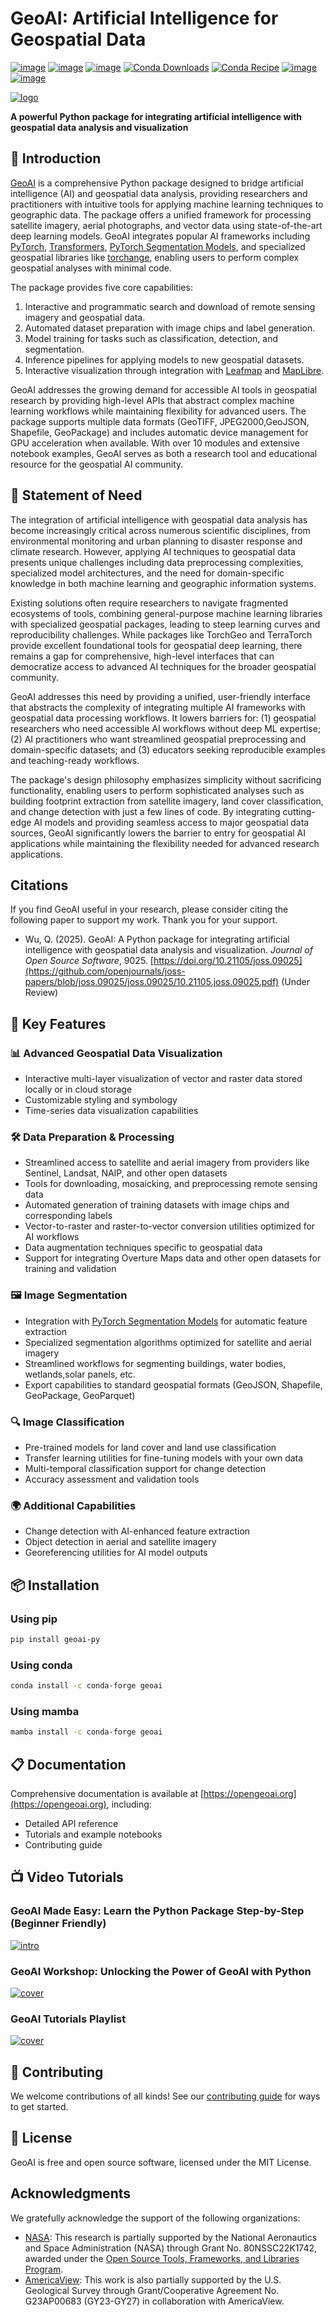 # GeoAI: Artificial Intelligence for Geospatial Data

[![image](https://img.shields.io/pypi/v/geoai-py.svg)](https://pypi.python.org/pypi/geoai-py)
[![image](https://static.pepy.tech/badge/geoai-py)](https://pepy.tech/project/geoai-py)
[![image](https://img.shields.io/conda/vn/conda-forge/geoai.svg)](https://anaconda.org/conda-forge/geoai)
[![Conda Downloads](https://img.shields.io/conda/dn/conda-forge/geoai.svg)](https://anaconda.org/conda-forge/geoai)
[![Conda Recipe](https://img.shields.io/badge/recipe-geoai-green.svg)](https://github.com/conda-forge/geoai-py-feedstock)
[![image](https://img.shields.io/badge/License-MIT-yellow.svg)](https://opensource.org/licenses/MIT)
[![image](https://img.shields.io/badge/YouTube-Tutorials-red)](https://tinyurl.com/GeoAI-Tutorials)

[![logo](https://raw.githubusercontent.com/opengeos/geoai/master/docs/assets/logo_rect.png)](https://github.com/opengeos/geoai/blob/master/docs/assets/logo.png)

**A powerful Python package for integrating artificial intelligence with geospatial data analysis and visualization**

## 📖 Introduction

[GeoAI](https://opengeoai.org) is a comprehensive Python package designed to bridge artificial intelligence (AI) and geospatial data analysis, providing researchers and practitioners with intuitive tools for applying machine learning techniques to geographic data. The package offers a unified framework for processing satellite imagery, aerial photographs, and vector data using state-of-the-art deep learning models. GeoAI integrates popular AI frameworks including [PyTorch](https://pytorch.org), [Transformers](https://github.com/huggingface/transformers), [PyTorch Segmentation Models](https://github.com/qubvel-org/segmentation_models.pytorch), and specialized geospatial libraries like [torchange](https://github.com/Z-Zheng/pytorch-change-models), enabling users to perform complex geospatial analyses with minimal code.

The package provides five core capabilities:

1. Interactive and programmatic search and download of remote sensing imagery and geospatial data.
2. Automated dataset preparation with image chips and label generation.
3. Model training for tasks such as classification, detection, and segmentation.
4. Inference pipelines for applying models to new geospatial datasets.
5. Interactive visualization through integration with [Leafmap](https://github.com/opengeos/leafmap/) and [MapLibre](https://github.com/eoda-dev/py-maplibregl).

GeoAI addresses the growing demand for accessible AI tools in geospatial research by providing high-level APIs that abstract complex machine learning workflows while maintaining flexibility for advanced users. The package supports multiple data formats (GeoTIFF, JPEG2000,GeoJSON, Shapefile, GeoPackage) and includes automatic device management for GPU acceleration when available. With over 10 modules and extensive notebook examples, GeoAI serves as both a research tool and educational resource for the geospatial AI community.

## 📝 Statement of Need

The integration of artificial intelligence with geospatial data analysis has become increasingly critical across numerous scientific disciplines, from environmental monitoring and urban planning to disaster response and climate research. However, applying AI techniques to geospatial data presents unique challenges including data preprocessing complexities, specialized model architectures, and the need for domain-specific knowledge in both machine learning and geographic information systems.

Existing solutions often require researchers to navigate fragmented ecosystems of tools, combining general-purpose machine learning libraries with specialized geospatial packages, leading to steep learning curves and reproducibility challenges. While packages like TorchGeo and TerraTorch provide excellent foundational tools for geospatial deep learning, there remains a gap for comprehensive, high-level interfaces that can democratize access to advanced AI techniques for the broader geospatial community.

GeoAI addresses this need by providing a unified, user-friendly interface that abstracts the complexity of integrating multiple AI frameworks with geospatial data processing workflows. It lowers barriers for: (1) geospatial researchers who need accessible AI workflows without deep ML expertise; (2) AI practitioners who want streamlined geospatial preprocessing and domain-specific datasets; and (3) educators seeking reproducible examples and teaching-ready workflows.

The package's design philosophy emphasizes simplicity without sacrificing functionality, enabling users to perform sophisticated analyses such as building footprint extraction from satellite imagery, land cover classification, and change detection with just a few lines of code. By integrating cutting-edge AI models and providing seamless access to major geospatial data sources, GeoAI significantly lowers the barrier to entry for geospatial AI applications while maintaining the flexibility needed for advanced research applications.

## Citations

If you find GeoAI useful in your research, please consider citing the following paper to support my work. Thank you for your support.

-   Wu, Q. (2025). GeoAI: A Python package for integrating artificial intelligence with geospatial data analysis and visualization. _Journal of Open Source Software_, 9025. [https://doi.org/10.21105/joss.09025](https://github.com/openjournals/joss-papers/blob/joss.09025/joss.09025/10.21105.joss.09025.pdf) (Under Review)

## 🚀 Key Features

### 📊 Advanced Geospatial Data Visualization

-   Interactive multi-layer visualization of vector and raster data stored locally or in cloud storage
-   Customizable styling and symbology
-   Time-series data visualization capabilities

### 🛠️ Data Preparation & Processing

-   Streamlined access to satellite and aerial imagery from providers like Sentinel, Landsat, NAIP, and other open datasets
-   Tools for downloading, mosaicking, and preprocessing remote sensing data
-   Automated generation of training datasets with image chips and corresponding labels
-   Vector-to-raster and raster-to-vector conversion utilities optimized for AI workflows
-   Data augmentation techniques specific to geospatial data
-   Support for integrating Overture Maps data and other open datasets for training and validation

### 🖼️ Image Segmentation

-   Integration with [PyTorch Segmentation Models](https://github.com/qubvel-org/segmentation_models.pytorch) for automatic feature extraction
-   Specialized segmentation algorithms optimized for satellite and aerial imagery
-   Streamlined workflows for segmenting buildings, water bodies, wetlands,solar panels, etc.
-   Export capabilities to standard geospatial formats (GeoJSON, Shapefile, GeoPackage, GeoParquet)

### 🔍 Image Classification

-   Pre-trained models for land cover and land use classification
-   Transfer learning utilities for fine-tuning models with your own data
-   Multi-temporal classification support for change detection
-   Accuracy assessment and validation tools

### 🌍 Additional Capabilities

-   Change detection with AI-enhanced feature extraction
-   Object detection in aerial and satellite imagery
-   Georeferencing utilities for AI model outputs

## 📦 Installation

### Using pip

```bash
pip install geoai-py
```

### Using conda

```bash
conda install -c conda-forge geoai
```

### Using mamba

```bash
mamba install -c conda-forge geoai
```

## 📋 Documentation

Comprehensive documentation is available at [https://opengeoai.org](https://opengeoai.org), including:

-   Detailed API reference
-   Tutorials and example notebooks
-   Contributing guide

## 📺 Video Tutorials

### GeoAI Made Easy: Learn the Python Package Step-by-Step (Beginner Friendly)

[![intro](https://github.com/user-attachments/assets/7e60ce05-573d-4d0d-9876-5289b87e5136)](https://youtu.be/VIl29Rca6zE&list=PLAxJ4-o7ZoPcvENqwaPa_QwbbkZ5sctZE)

### GeoAI Workshop: Unlocking the Power of GeoAI with Python

[![cover](https://github.com/user-attachments/assets/1c14e651-65b9-41ae-b42d-3ad028b3eeb8)](https://youtu.be/jdK-cleFUkc&list=PLAxJ4-o7ZoPcvENqwaPa_QwbbkZ5sctZE)

### GeoAI Tutorials Playlist

[![cover](https://github.com/user-attachments/assets/3cde9547-ab62-4d70-b23a-3e5ed27c7407)](https://www.youtube.com/playlist?list=PLAxJ4-o7ZoPcvENqwaPa_QwbbkZ5sctZE)

## 🤝 Contributing

We welcome contributions of all kinds! See our [contributing guide](https://opengeoai.org/contributing) for ways to get started.

## 📄 License

GeoAI is free and open source software, licensed under the MIT License.

## Acknowledgments

We gratefully acknowledge the support of the following organizations:

-   [NASA](https://www.nasa.gov): This research is partially supported by the National Aeronautics and Space Administration (NASA) through Grant No. 80NSSC22K1742, awarded under the [Open Source Tools, Frameworks, and Libraries Program](https://bit.ly/3RVBRcQ).
-   [AmericaView](https://americaview.org): This work is also partially supported by the U.S. Geological Survey through Grant/Cooperative Agreement No. G23AP00683 (GY23-GY27) in collaboration with AmericaView.
